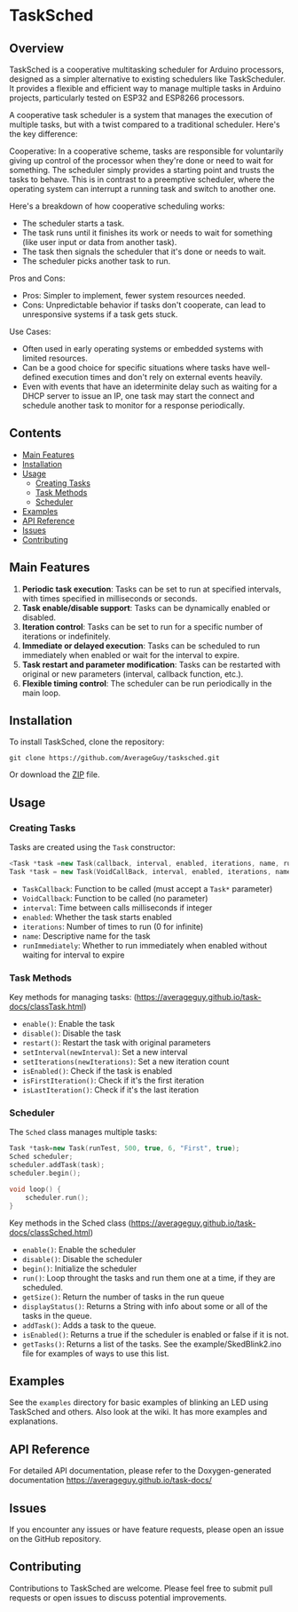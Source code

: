 # TaskSched

## Overview

TaskSched is a cooperative multitasking scheduler for Arduino processors, designed as a simpler alternative to existing schedulers like TaskScheduler. It provides a flexible and efficient way to manage multiple tasks in Arduino projects, particularly tested on ESP32 and ESP8266 processors.

A cooperative task scheduler is a system that manages the execution of multiple tasks, but with a twist compared to a traditional scheduler. Here's the key difference:

Cooperative: In a cooperative scheme, tasks are responsible for voluntarily giving up control of the processor when they're done or need to wait for something. The scheduler simply provides a starting point and trusts the tasks to behave.
This is in contrast to a preemptive scheduler, where the operating system can interrupt a running task and switch to another one.

Here's a breakdown of how cooperative scheduling works:

- The scheduler starts a task.
- The task runs until it finishes its work or needs to wait for something (like user input or data from another task).
- The task then signals the scheduler that it's done or needs to wait.
- The scheduler picks another task to run.

Pros and Cons:

- Pros: Simpler to implement, fewer system resources needed.
- Cons: Unpredictable behavior if tasks don't cooperate, can lead to unresponsive systems if a task gets stuck.

Use Cases:

- Often used in early operating systems or embedded systems with limited resources.
- Can be a good choice for specific situations where tasks have well-defined execution times and don't rely on external events heavily.
- Even with events that have an ideterminite delay such as waiting for a DHCP server to issue an IP, one task may start the connect and schedule another task to monitor for a response periodically.

## Contents

- [Main Features](#main-features)
- [Installation](#installation)
- [Usage](#usage)
  - [Creating Tasks](#creating-tasks)
  - [Task Methods](#task-methods)
  - [Scheduler](#scheduler)
- [Examples](#examples)
- [API Reference](#api-reference)
- [Issues](#issues)
- [Contributing](#contributing)

## Main Features

1. **Periodic task execution**: Tasks can be set to run at specified intervals, with times specified in milliseconds or seconds.
2. **Task enable/disable support**: Tasks can be dynamically enabled or disabled.
3. **Iteration control**: Tasks can be set to run for a specific number of iterations or indefinitely.
4. **Immediate or delayed execution**: Tasks can be scheduled to run immediately when enabled or wait for the interval to expire.
5. **Task restart and parameter modification**: Tasks can be restarted with original or new parameters (interval, callback function, etc.).
6. **Flexible timing control**: The scheduler can be run periodically in the main loop.

## Installation

To install TaskSched, clone the repository:

```
git clone https://github.com/AverageGuy/tasksched.git
```

Or download the [ZIP](https://github.com/AverageGuy/pyconky/archive/refs/heads/main.zip) file.

## Usage

### Creating Tasks

Tasks are created using the `Task` constructor:

```cpp
<Task *task =new Task(callback, interval, enabled, iterations, name, runImmediately);
Task *task = new Task(VoidCallBack, interval, enabled, iterations, name, runImmediately);
```

- `TaskCallback`: Function to be called (must accept a `Task*` parameter)
- `VoidCallback`: Function to be called (no parameter)
- `interval`: Time between calls milliseconds if integer
- `enabled`: Whether the task starts enabled
- `iterations`: Number of times to run (0 for infinite)
- `name`: Descriptive name for the task
- `runImmediately`: Whether to run immediately when enabled without waiting for interval to expire

### Task Methods

Key methods for managing tasks: (https://averageguy.github.io/task-docs/classTask.html)

- `enable()`: Enable the task
- `disable()`: Disable the task
- `restart()`: Restart the task with original parameters
- `setInterval(newInterval)`: Set a new interval
- `setIterations(newIterations)`: Set a new iteration count
- `isEnabled()`: Check if the task is enabled
- `isFirstIteration()`: Check if it's the first iteration
- `isLastIteration()`: Check if it's the last iteration

### Scheduler

The `Sched` class manages multiple tasks:

```cpp
Task *task=new Task(runTest, 500, true, 6, "First", true);
Sched scheduler;
scheduler.addTask(task);
scheduler.begin();

void loop() {
    scheduler.run();
}
```

Key methods in the Sched class (https://averageguy.github.io/task-docs/classSched.html)

- `enable()`: Enable the scheduler
- `disable()`: Disable the scheduler
- `begin()`: Initialize the scheduler
- `run()`: Loop throught the tasks and run them one at a time, if they are scheduled.
- `getSize()`: Return the number of tasks in the run queue
- `displayStatus()`: Returns a String with info about some or all of the tasks in the queue.
- `addTask()`: Adds a task to the queue.
- `isEnabled()`: Returns a true if the scheduler is enabled or false if it is not.
- `getTasks()`: Returns a list of the tasks.  See the example/SkedBlink2.ino file for examples of ways to use this list.

## Examples

See the `examples` directory for basic examples of blinking an LED using TaskSched and others.
Also look at the wiki.  It has more examples and explanations.

## API Reference

For detailed API documentation, please refer to the Doxygen-generated documentation https://averageguy.github.io/task-docs/ 

## Issues

If you encounter any issues or have feature requests, please open an issue on the GitHub repository.

## Contributing

Contributions to TaskSched are welcome. Please feel free to submit pull requests or open issues to discuss potential improvements.

